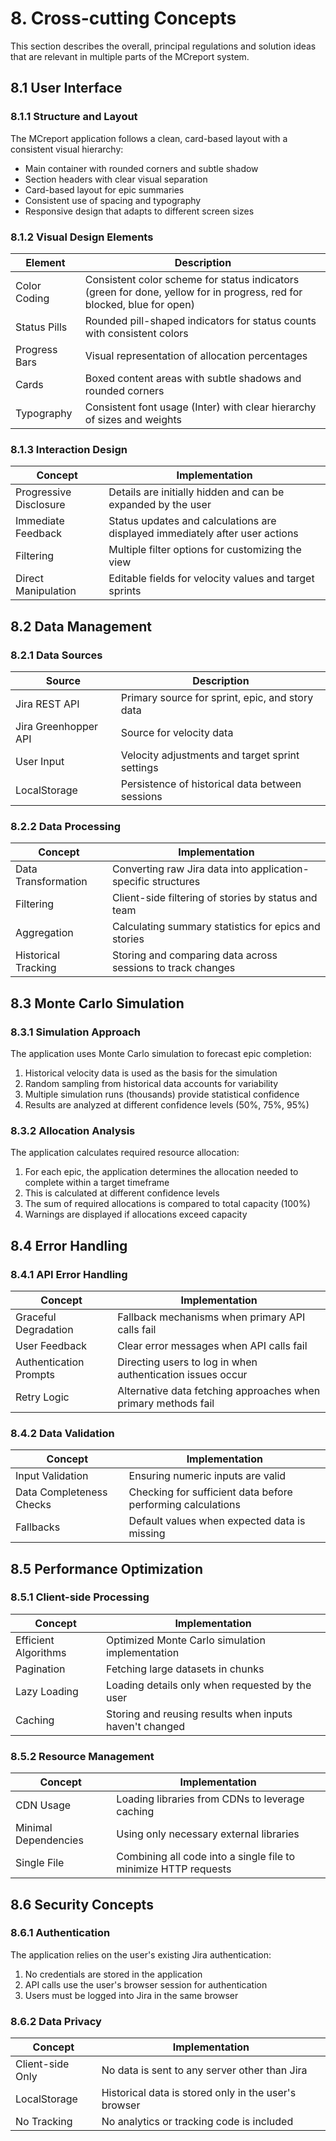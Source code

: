 # 8. Cross-cutting Concepts

This section describes the overall, principal regulations and solution ideas that are relevant in multiple parts of the MCreport system.

## 8.1 User Interface

### 8.1.1 Structure and Layout

The MCreport application follows a clean, card-based layout with a consistent visual hierarchy:

- Main container with rounded corners and subtle shadow
- Section headers with clear visual separation
- Card-based layout for epic summaries
- Consistent use of spacing and typography
- Responsive design that adapts to different screen sizes

### 8.1.2 Visual Design Elements

| Element | Description |
|---------|-------------|
| Color Coding | Consistent color scheme for status indicators (green for done, yellow for in progress, red for blocked, blue for open) |
| Status Pills | Rounded pill-shaped indicators for status counts with consistent colors |
| Progress Bars | Visual representation of allocation percentages |
| Cards | Boxed content areas with subtle shadows and rounded corners |
| Typography | Consistent font usage (Inter) with clear hierarchy of sizes and weights |

### 8.1.3 Interaction Design

| Concept | Implementation |
|---------|----------------|
| Progressive Disclosure | Details are initially hidden and can be expanded by the user |
| Immediate Feedback | Status updates and calculations are displayed immediately after user actions |
| Filtering | Multiple filter options for customizing the view |
| Direct Manipulation | Editable fields for velocity values and target sprints |

## 8.2 Data Management

### 8.2.1 Data Sources

| Source | Description |
|--------|-------------|
| Jira REST API | Primary source for sprint, epic, and story data |
| Jira Greenhopper API | Source for velocity data |
| User Input | Velocity adjustments and target sprint settings |
| LocalStorage | Persistence of historical data between sessions |

### 8.2.2 Data Processing

| Concept | Implementation |
|---------|----------------|
| Data Transformation | Converting raw Jira data into application-specific structures |
| Filtering | Client-side filtering of stories by status and team |
| Aggregation | Calculating summary statistics for epics and stories |
| Historical Tracking | Storing and comparing data across sessions to track changes |

## 8.3 Monte Carlo Simulation

### 8.3.1 Simulation Approach

The application uses Monte Carlo simulation to forecast epic completion:

1. Historical velocity data is used as the basis for the simulation
2. Random sampling from historical data accounts for variability
3. Multiple simulation runs (thousands) provide statistical confidence
4. Results are analyzed at different confidence levels (50%, 75%, 95%)

### 8.3.2 Allocation Analysis

The application calculates required resource allocation:

1. For each epic, the application determines the allocation needed to complete within a target timeframe
2. This is calculated at different confidence levels
3. The sum of required allocations is compared to total capacity (100%)
4. Warnings are displayed if allocations exceed capacity

## 8.4 Error Handling

### 8.4.1 API Error Handling

| Concept | Implementation |
|---------|----------------|
| Graceful Degradation | Fallback mechanisms when primary API calls fail |
| User Feedback | Clear error messages when API calls fail |
| Authentication Prompts | Directing users to log in when authentication issues occur |
| Retry Logic | Alternative data fetching approaches when primary methods fail |

### 8.4.2 Data Validation

| Concept | Implementation |
|---------|----------------|
| Input Validation | Ensuring numeric inputs are valid |
| Data Completeness Checks | Checking for sufficient data before performing calculations |
| Fallbacks | Default values when expected data is missing |

## 8.5 Performance Optimization

### 8.5.1 Client-side Processing

| Concept | Implementation |
|---------|----------------|
| Efficient Algorithms | Optimized Monte Carlo simulation implementation |
| Pagination | Fetching large datasets in chunks |
| Lazy Loading | Loading details only when requested by the user |
| Caching | Storing and reusing results when inputs haven't changed |

### 8.5.2 Resource Management

| Concept | Implementation |
|---------|----------------|
| CDN Usage | Loading libraries from CDNs to leverage caching |
| Minimal Dependencies | Using only necessary external libraries |
| Single File | Combining all code into a single file to minimize HTTP requests |

## 8.6 Security Concepts

### 8.6.1 Authentication

The application relies on the user's existing Jira authentication:

1. No credentials are stored in the application
2. API calls use the user's browser session for authentication
3. Users must be logged into Jira in the same browser

### 8.6.2 Data Privacy

| Concept | Implementation |
|---------|----------------|
| Client-side Only | No data is sent to any server other than Jira |
| LocalStorage | Historical data is stored only in the user's browser |
| No Tracking | No analytics or tracking code is included |